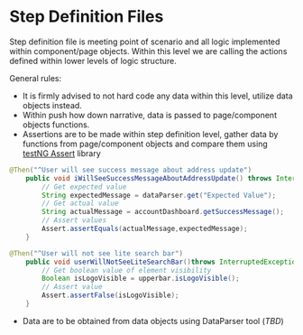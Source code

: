 # Step Definition Files

Step definition file is meeting point of scenario and all logic implemented within component/page objects. Within this level we are calling the actions defined within lower levels of logic structure.

General rules:

* It is firmly advised to not hard code any data within this level, utilize data objects instead.
* Within push how down narrative, data is passed to page/component objects functions. 
* Assertions are to be made within step definition level, gather data by functions from page/component objects and compare them using [testNG Assert](https://static.javadoc.io/org.testng/testng/6.8.17/org/testng/Assert.html) library 

```java
@Then("^User will see success message about address update")
    public void iWillSeeSuccessMessageAboutAddressUpdate() throws InterruptedException  {
        // Get expected value
        String expectedMessage = dataParser.get("Expected Value");
        // Get actual value
        String actualMessage = accountDashboard.getSuccessMessage();
        // Assert values
        Assert.assertEquals(actualMessage,expectedMessage);
    }

@Then("^User will not see lite search bar")
    public void userWillNotSeeLiteSearchBar()throws InterruptedException{
        // Get boolean value of element visibility
        Boolean isLogoVisible = upperbar.isLogoVisible();
        // Assert value
        Assert.assertFalse(isLogoVisible);
    }
```

* Data are to be obtained from data objects using DataParser tool \(_TBD_\)

